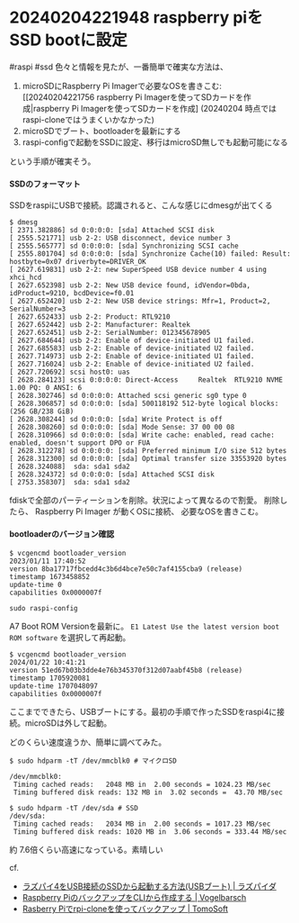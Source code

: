 # 20240204221948 raspberry piをSSD bootに設定
#raspi #ssd
色々と情報を見たが、一番簡単で確実な方法は、
1. microSDにRaspberry Pi Imagerで必要なOSを書きこむ: [[20240204221756 raspberry Pi Imagerを使ってSDカードを作成|raspberry Pi Imagerを使ってSDカードを作成] (20240204 時点ではraspi-cloneではうまくいかなかった)
2. microSDでブート、bootloaderを最新にする
3. raspi-configで起動をSSDに設定、移行はmicroSD無しでも起動可能になる
  
という手順が確実そう。

#### SSDのフォーマット
SSDをraspiにUSBで接続。認識されると、こんな感じにdmesgが出てくる

```
$ dmesg
[ 2371.382886] sd 0:0:0:0: [sda] Attached SCSI disk
[ 2555.521771] usb 2-2: USB disconnect, device number 3
[ 2555.565777] sd 0:0:0:0: [sda] Synchronizing SCSI cache
[ 2555.801704] sd 0:0:0:0: [sda] Synchronize Cache(10) failed: Result: hostbyte=0x07 driverbyte=DRIVER_OK
[ 2627.619831] usb 2-2: new SuperSpeed USB device number 4 using xhci_hcd
[ 2627.652398] usb 2-2: New USB device found, idVendor=0bda, idProduct=9210, bcdDevice=f0.01
[ 2627.652420] usb 2-2: New USB device strings: Mfr=1, Product=2, SerialNumber=3
[ 2627.652433] usb 2-2: Product: RTL9210
[ 2627.652442] usb 2-2: Manufacturer: Realtek
[ 2627.652451] usb 2-2: SerialNumber: 012345678905
[ 2627.684644] usb 2-2: Enable of device-initiated U1 failed.
[ 2627.685583] usb 2-2: Enable of device-initiated U2 failed.
[ 2627.714973] usb 2-2: Enable of device-initiated U1 failed.
[ 2627.716024] usb 2-2: Enable of device-initiated U2 failed.
[ 2627.720692] scsi host0: uas
[ 2628.284123] scsi 0:0:0:0: Direct-Access     Realtek  RTL9210 NVME     1.00 PQ: 0 ANSI: 6
[ 2628.302746] sd 0:0:0:0: Attached scsi generic sg0 type 0
[ 2628.306857] sd 0:0:0:0: [sda] 500118192 512-byte logical blocks: (256 GB/238 GiB)
[ 2628.308244] sd 0:0:0:0: [sda] Write Protect is off
[ 2628.308260] sd 0:0:0:0: [sda] Mode Sense: 37 00 00 08
[ 2628.310966] sd 0:0:0:0: [sda] Write cache: enabled, read cache: enabled, doesn't support DPO or FUA
[ 2628.312278] sd 0:0:0:0: [sda] Preferred minimum I/O size 512 bytes
[ 2628.312300] sd 0:0:0:0: [sda] Optimal transfer size 33553920 bytes
[ 2628.324088]  sda: sda1 sda2
[ 2628.324372] sd 0:0:0:0: [sda] Attached SCSI disk
[ 2753.358307]  sda: sda1 sda2
```

fdiskで全部のパーティーションを削除。状況によって異なるので割愛。
削除したら、 Raspberry Pi Imager が動くOSに接続、 必要なOSを書きこむ。

#### bootloaderのバージョン確認
```
$ vcgencmd bootloader_version
2023/01/11 17:40:52
version 8ba17717fbcedd4c3b6d4bce7e50c7af4155cba9 (release)
timestamp 1673458852
update-time 0
capabilities 0x0000007f
```

`sudo raspi-config`

A7 Boot ROM Versionを最新に。
`E1 Latest Use the latest version boot ROM software` を選択して再起動。

```
$ vcgencmd bootloader_version
2024/01/22 10:41:21
version 51ed67b03b3dde4e76b345370f312d07aabf45b8 (release)
timestamp 1705920081
update-time 1707048097
capabilities 0x0000007f
```

ここまでできたら、USBブートにする。最初の手順で作ったSSDをraspi4に接続。microSDは外して起動。

どのくらい速度違うか、簡単に調べてみた。
```
$ sudo hdparm -tT /dev/mmcblk0 # マイクロSD

/dev/mmcblk0:
 Timing cached reads:   2048 MB in  2.00 seconds = 1024.23 MB/sec
 Timing buffered disk reads: 132 MB in  3.02 seconds =  43.70 MB/sec

$ sudo hdparm -tT /dev/sda # SSD
/dev/sda:
 Timing cached reads:   2034 MB in  2.00 seconds = 1017.23 MB/sec
 Timing buffered disk reads: 1020 MB in  3.06 seconds = 333.44 MB/sec
```
約 7.6倍くらい高速になっている。素晴しい

cf.
- [ラズパイ4をUSB接続のSSDから起動する方法(USBブート) | ラズパイダ](https://raspida.com/rpi4-ssd-usb-boot)
- [Raspberry PiのバックアップをCLIから作成する | Vogelbarsch](https://vogelbarsch.com/2020-08-27-140104/)
- [Rasberry Piでrpi-cloneを使ってバックアップ | TomoSoft](https://tomosoft.jp/design/?p=8721)